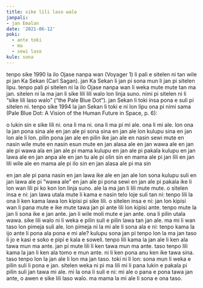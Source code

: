 ```yaml
---
title: sike lili laso walo
janpali:
- jan Emalan
date: '2021-06-12'
poki:
  - ante toki
  - ma
  - sewi laso
kule: sona
---
```


tenpo sike 1990 la ilo Ojase nanpa wan (Voyager 1) li pali e sitelen ni tan wile pi jan Ka
Sekan (Carl Sagan). jan Ka Sekan li jan pi sona mun li jan pi sitelen lipu. tenpo pali pi
sitelen ni la ilo Ojase nanpa wan li weka mute mute tan ma jan. sitelen ni la ma jan li
sike lili lili walo lon linja suno.
nimi pi sitelen ni li “sike lili laso walo” (“the Pale Blue Dot”). jan Sekan li toki insa pona
e suli pi sitelen ni. tenpo sike 1994 la jan Sekan li toki e ni lon lipu ona pi nimi sama
(Pale Blue Dot: A Vision of the Human Future in Space, p. 6):

o lukin sin e sike lili ni. ona li ma ni. ona li ma pi mi ale. ona li mi ale.
lon ona la jan pona sina ale
en jan ale pi sona sina
en jan ale lon kulupu sina
en jan lon ale li lon.
pilin pona jan ale
en pilin ike jan ale
en nasin sewi mute
en nasin wile mute
en nasin esun mute
en jan alasa ale
en jan wawa ale
en jan ale pi wawa ala
en jan ale pi mama kulupu
en jan ale pi pakala kulupu
en jan lawa ale
en jan anpa ale
en jan tu ale pi olin sin
en mama ale pi jan lili
en jan lili wile ale
en mama ale pi ilo sin
en jan alasa ale pi ma sin


en jan ale pi pana nasin
en jan lawa ike ale
en jan ale lon sona kulupu suli
en jan lawa ale pi “wawa ale”
en jan ale pi pona sewi
en jan ale pi pakala ike
li lon wan lili pi ko kon lon linja suno.
ale la ma jan li lili mute mute.
o sitelen insa e ni: jan lawa utala mute li kama e nasin telo loje suli tan ni:
tenpo lili la ona li ken kama lawa lon kipisi pi sike lili. o sitelen insa e ni: jan lon
kipisi wan li pana mute e ike mute tawa jan pi ante lili lon kipisi ante. tenpo
mute la jan li sona ike e jan ante. jan li wile moli mute e jan ante. ona li pilin
utala wawa.
sike lili walo ni li weka e pilin suli e pilin lawa tan jan ale. ma mi li wan taso lon
pimeja suli ale. lon pimeja ni la mi ale li sona ala e ni: tenpo kama la ijo ante li
pona ala pona e mi ale?
kulupu sona jan pi tenpo lon la ma jan taso li jo e kasi e soko e pipi e kala e
soweli. tenpo lili kama la jan ale li ken ala tawa mun ma ante. jan pi mute lili li
ken tawa mun ma ante. taso tenpo lili kama la jan li ken ala tomo e mun ante.
ni li ken pona anu ken ike tawa sina. taso tenpo lon la jan ale li lon ma jan taso.
toki ni li lon: sona mun li weka e pilin suli li pona e jan. sitelen weka ni pi ma lili
mi li pana lukin e pakala pi pilin suli jan tawa mi ale. mi la ona li suli e ni: mi ale
o pana e pona tawa jan ante, o awen e sike lili laso walo. ma mama la mi ale li
sona e ona taso.
